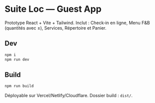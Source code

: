 # Suite Loc — Guest App

Prototype React + Vite + Tailwind. Inclut : Check‑in en ligne, Menu F&B (quantités avec ±), Services, Répertoire et Panier.

## Dev
```bash
npm i
npm run dev
```

## Build
```bash
npm run build
```

Déployable sur Vercel/Netlify/Cloudflare. Dossier build : `dist/`.

